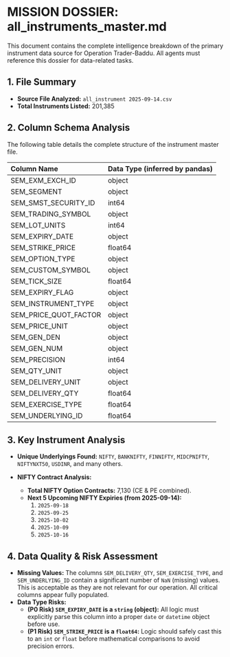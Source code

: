 # MISSION DOSSIER: all_instruments_master.md

This document contains the complete intelligence breakdown of the primary instrument data source for Operation Trader-Baddu. All agents must reference this dossier for data-related tasks.

## 1. File Summary

-   **Source File Analyzed:** `all_instrument 2025-09-14.csv`
-   **Total Instruments Listed:** 201,385

## 2. Column Schema Analysis

The following table details the complete structure of the instrument master file.

| Column Name | Data Type (inferred by pandas) |
| :--- | :--- |
| SEM_EXM_EXCH_ID | object |
| SEM_SEGMENT | object |
| SEM_SMST_SECURITY_ID | int64 |
| SEM_TRADING_SYMBOL | object |
| SEM_LOT_UNITS | int64 |
| SEM_EXPIRY_DATE | object |
| SEM_STRIKE_PRICE | float64 |
| SEM_OPTION_TYPE | object |
| SEM_CUSTOM_SYMBOL | object |
| SEM_TICK_SIZE | float64 |
| SEM_EXPIRY_FLAG | object |
| SEM_INSTRUMENT_TYPE | object |
| SEM_PRICE_QUOT_FACTOR | object |
| SEM_PRICE_UNIT | object |
| SEM_GEN_DEN | object |
| SEM_GEN_NUM | object |
| SEM_PRECISION | int64 |
| SEM_QTY_UNIT | object |
| SEM_DELIVERY_UNIT | object |
| SEM_DELIVERY_QTY | float64 |
| SEM_EXERCISE_TYPE | float64 |
| SEM_UNDERLYING_ID | float64 |

## 3. Key Instrument Analysis

-   **Unique Underlyings Found:** `NIFTY`, `BANKNIFTY`, `FINNIFTY`, `MIDCPNIFTY`, `NIFTYNXT50`, `USDINR`, and many others.

-   **NIFTY Contract Analysis:**
    -   **Total NIFTY Option Contracts:** 7,130 (CE & PE combined).
    -   **Next 5 Upcoming NIFTY Expiries (from 2025-09-14):**
        1.  `2025-09-18`
        2.  `2025-09-25`
        3.  `2025-10-02`
        4.  `2025-10-09`
        5.  `2025-10-16`

## 4. Data Quality & Risk Assessment

-   **Missing Values:** The columns `SEM_DELIVERY_QTY`, `SEM_EXERCISE_TYPE`, and `SEM_UNDERLYING_ID` contain a significant number of `NaN` (missing) values. This is acceptable as they are not relevant for our operation. All critical columns appear fully populated.
-   **Data Type Risks:**
    -   **(P0 Risk) `SEM_EXPIRY_DATE` is a `string` (object):** All logic must explicitly parse this column into a proper `date` or `datetime` object before use.
    -   **(P1 Risk) `SEM_STRIKE_PRICE` is a `float64`:** Logic should safely cast this to an `int` or `float` before mathematical comparisons to avoid precision errors.